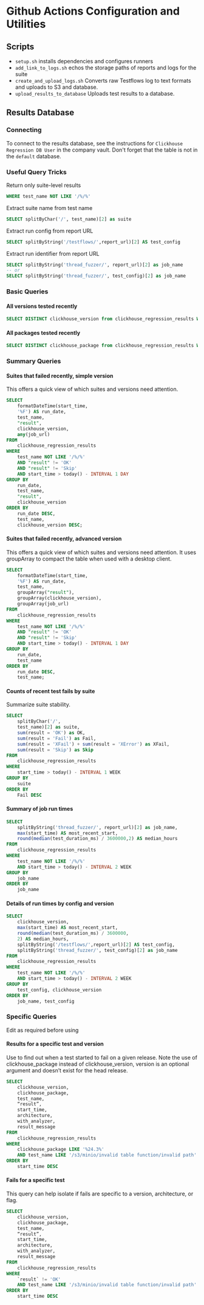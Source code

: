 # Github Actions Configuration and Utilities

## Scripts

- `setup.sh` installs dependencies and configures runners
- `add_link_to_logs.sh` echos the storage paths of reports and logs for the suite
- `create_and_upload_logs.sh` Converts raw Testflows log to text formats and uploads to S3 and database.
- `upload_results_to_database` Uploads test results to a database.

## Results Database

### Connecting
To connect to the results database, see the instructions for `Clickhouse Regression DB User` in the company vault.
Don't forget that the table is not in the `default` database.

### Useful Query Tricks

Return only suite-level results

```sql
WHERE test_name NOT LIKE '/%/%'
```

Extract suite name from test name

```sql
SELECT splitByChar('/', test_name)[2] as suite
```

Extract run config from report URL

```sql
SELECT splitByString('/testflows/',report_url)[2] AS test_config
```

Extract run identifier from report URL

```sql
SELECT splitByString('thread_fuzzer/', report_url)[2] as job_name
-- or
SELECT splitByString('thread_fuzzer/', test_config)[2] as job_name
```

### Basic Queries

#### All versions tested recently

```sql
SELECT DISTINCT clickhouse_version from clickhouse_regression_results WHERE start_time > today() - INTERVAL 1 WEEK;
```

#### All packages tested recently

```sql
SELECT DISTINCT clickhouse_package from clickhouse_regression_results WHERE start_time > today() - INTERVAL 1 WEEK;
```

### Summary Queries

#### Suites that failed recently, simple version
This offers a quick view of which suites and versions need attention.

```sql
SELECT
    formatDateTime(start_time,
    '%F') AS run_date,
    test_name,
    "result",
    clickhouse_version,
    any(job_url)
FROM
    clickhouse_regression_results
WHERE
    test_name NOT LIKE '/%/%'
    AND "result" != 'OK'
    AND "result" != 'Skip'
    AND start_time > today() - INTERVAL 1 DAY
GROUP BY
    run_date,
    test_name,
    "result",
    clickhouse_version
ORDER BY
    run_date DESC,
    test_name,
    clickhouse_version DESC;
```

#### Suites that failed recently, advanced version
This offers a quick view of which suites and versions need attention.
It uses groupArray to compact the table when used with a desktop client.

```sql
SELECT
    formatDateTime(start_time,
    '%F') AS run_date,
    test_name,
    groupArray("result"),
    groupArray(clickhouse_version),
    groupArray(job_url)
FROM
    clickhouse_regression_results
WHERE
    test_name NOT LIKE '/%/%'
    AND "result" != 'OK'
    AND "result" != 'Skip'
    AND start_time > today() - INTERVAL 1 DAY
GROUP BY
    run_date,
    test_name
ORDER BY
    run_date DESC,
    test_name;
```

#### Counts of recent test fails by suite
Summarize suite stability.

```sql
SELECT
    splitByChar('/',
    test_name)[2] as suite,
    sum(result = 'OK') as OK,
    sum(result = 'Fail') as Fail,
    sum(result = 'XFail') + sum(result = 'XError') as XFail,
    sum(result = 'Skip') as Skip
FROM
    clickhouse_regression_results
WHERE
    start_time > today() - INTERVAL 1 WEEK
GROUP BY
    suite
ORDER BY
    Fail DESC
```

#### Summary of job run times

```sql
SELECT
    splitByString('thread_fuzzer/', report_url)[2] as job_name,
    max(start_time) AS most_recent_start,
    round(median(test_duration_ms) / 3600000,2) AS median_hours
FROM
    clickhouse_regression_results
WHERE
    test_name NOT LIKE '/%/%'
    AND start_time > today() - INTERVAL 2 WEEK
GROUP BY
    job_name
ORDER BY
    job_name
```

#### Details of run times by config and version

```sql
SELECT
    clickhouse_version,
    max(start_time) AS most_recent_start,
    round(median(test_duration_ms) / 3600000,
    2) AS median_hours,
    splitByString('/testflows/',report_url)[2] AS test_config,
    splitByString('thread_fuzzer/', test_config)[2] as job_name
FROM
    clickhouse_regression_results
WHERE
    test_name NOT LIKE '/%/%'
    AND start_time > today() - INTERVAL 2 WEEK
GROUP BY
    test_config, clickhouse_version
ORDER BY
    job_name, test_config
```

### Specific Queries
Edit as required before using

#### Results for a specific test and version
Use to find out when a test started to fail on a given release. Note the use of clickhouse_package instead of clickhouse_version, version is an optional argument and doesn’t exist for the head release.

```sql
SELECT
    clickhouse_version,
    clickhouse_package,
    test_name,
    “result”,
    start_time,
    architecture,
    with_analyzer,
    result_message
FROM
    clickhouse_regression_results
WHERE
    clickhouse_package LIKE '%24.3%'
    AND test_name LIKE '/s3/minio/invalid table function/invalid path'
ORDER BY
    start_time DESC
```

#### Fails for a specific test
This query can help isolate if fails are specific to a version, architecture, or flag.

```sql
SELECT
    clickhouse_version,
    clickhouse_package,
    test_name,
    “result”,
    start_time,
    architecture,
    with_analyzer,
    result_message
FROM
    clickhouse_regression_results
WHERE
    `result` != 'OK'
    AND test_name LIKE '/s3/minio/invalid table function/invalid path'
ORDER BY
    start_time DESC
```
